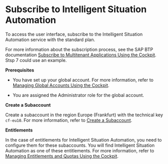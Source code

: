 <!-- loio778816757c2b4678aa5cf13964e75625 -->

# Subscribe to Intelligent Situation Automation

To access the user interface, subscribe to the Intelligent Situation Automation service with the standard plan.

For more information about the subscription process, see the SAP BTP documentation [Subscribe to Multitenant Applications Using the Cockpit](https://help.sap.com/viewer/65de2977205c403bbc107264b8eccf4b/Cloud/en-US/7a3e39622be14413b2a4df7c02ca1170.html).
Stsp 7 could use an example.


**Prerequisites**

-   You have set up your global account. For more information, refer to [Managing Global Accounts Using the Cockpit](https://help.sap.com/viewer/65de2977205c403bbc107264b8eccf4b/Cloud/en-US/667f34ba9222450491c2b848cd17e189.html).

-   You are assigned the Administrator role for the global account.




**Create a Subaccount**

Create a subaccount in the region Europe \(Frankfurt\) with the technical key `cf-eu10`. For more information, refer to [Create a Subaccount](https://help.sap.com/viewer/65de2977205c403bbc107264b8eccf4b/Cloud/en-US/05280a123d3044ae97457a25b3013918.html).



**Entitlements**

In the case of entitlements for Intelligent Situation Automation, you need to configure them for these subaccounts. You will find Intelligent Situation Automation as one of these entitlements. For more information, refer to [Managing Entitlements and Quotas Using the Cockpit](https://help.sap.com/viewer/65de2977205c403bbc107264b8eccf4b/Cloud/en-US/c8248745dde24afb91479361de336111.html).

